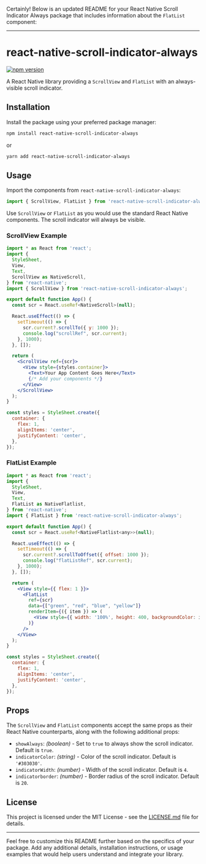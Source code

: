 Certainly! Below is an updated README for your React Native Scroll Indicator Always package that includes information about the `FlatList` component:

---

# react-native-scroll-indicator-always

[![npm version](https://badge.fury.io/js/react-native-scroll-indicator-always.svg)](https://badge.fury.io/js/react-native-scroll-indicator-always)

A React Native library providing a `ScrollView` and `FlatList` with an always-visible scroll indicator.

## Installation

Install the package using your preferred package manager:

```bash
npm install react-native-scroll-indicator-always
```

or

```bash
yarn add react-native-scroll-indicator-always
```

## Usage

Import the components from `react-native-scroll-indicator-always`:

```jsx
import { ScrollView, FlatList } from 'react-native-scroll-indicator-always';
```

Use `ScrollView` or `FlatList` as you would use the standard React Native components. The scroll indicator will always be visible.

### ScrollView Example

```jsx
import * as React from 'react';
import {
  StyleSheet,
  View,
  Text,
  ScrollView as NativeScroll,
} from 'react-native';
import { ScrollView } from 'react-native-scroll-indicator-always';

export default function App() {
  const scr = React.useRef<NativeScroll>(null);

  React.useEffect(() => {
    setTimeout(() => {
      scr.current?.scrollTo({ y: 1000 });
      console.log("scrollRef", scr.current);
    }, 1000);
  }, []);

  return (
    <ScrollView ref={scr}>
      <View style={styles.container}>
        <Text>Your App Content Goes Here</Text>
        {/* Add your components */}
      </View>
    </ScrollView>
  );
}

const styles = StyleSheet.create({
  container: {
    flex: 1,
    alignItems: 'center',
    justifyContent: 'center',
  },
});
```

### FlatList Example

```jsx
import * as React from 'react';
import {
  StyleSheet,
  View,
  Text,
  FlatList as NativeFlatlist,
} from 'react-native';
import { FlatList } from 'react-native-scroll-indicator-always';

export default function App() {
  const scr = React.useRef<NativeFlatlist<any>>(null);

  React.useEffect(() => {
    setTimeout(() => {
      scr.current?.scrollToOffset({ offset: 1000 });
      console.log("flatListRef", scr.current);
    }, 1000);
  }, []);

  return (
    <View style={{ flex: 1 }}>
      <FlatList
        ref={scr}
        data={["green", "red", "blue", "yellow"]}
        renderItem={({ item }) => (
          <View style={{ width: '100%', height: 400, backgroundColor: item }} />
        )}
      />
    </View>
  );
}

const styles = StyleSheet.create({
  container: {
    flex: 1,
    alignItems: 'center',
    justifyContent: 'center',
  },
});
```

## Props

The `ScrollView` and `FlatList` components accept the same props as their React Native counterparts, along with the following additional props:

- `showAlways`: *(boolean)* - Set to `true` to always show the scroll indicator. Default is `true`.
- `indicatorColor`: *(string)* - Color of the scroll indicator. Default is `'#303030'`.
- `indicatorWidth`: *(number)* - Width of the scroll indicator. Default is `4`.
- `indicatorborder`: *(number)* - Border radius of the scroll indicator. Default is `20`.

## License

This project is licensed under the MIT License - see the [LICENSE.md](LICENSE.md) file for details.

---

Feel free to customize this README further based on the specifics of your package. Add any additional details, installation instructions, or usage examples that would help users understand and integrate your library.